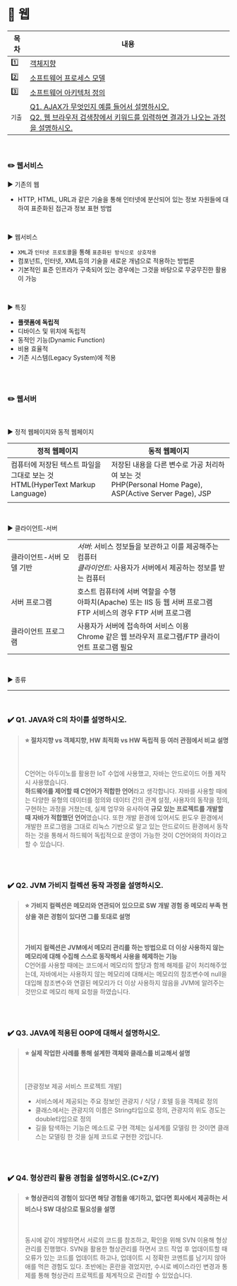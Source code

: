 # :triangular_flag_on_post: 웹

| 목차 | 내용 |
| --- | --- |
| :one: | [객체지향](#pencil2-객체지향) |
| :two: | [소프트웨어 프로세스 모델](#pencil2-소프트웨어-프로세스-모델) |
| :three: | [소프트웨어 아키텍처 정의](#pencil2-소프트웨어-아키텍처-정의) |
| `기출` | [Q1. AJAX가 무엇인지 예를 들어서 설명하시오.](#heavy_check_mark-q1-소프트웨어-위기에-대해서-설명하시오)<br/>[Q2. 웹 브라우저 검색창에서 키워드를 입력하면 결과가 나오는 과정을 설명하시오.](#heavy_check_mark-q2-소프트웨어-공학이-필요한-이유는-무엇인지-설명하시오) |

<br/>


### :pencil2: 웹서비스
:arrow_forward: 기존의 웹
* HTTP, HTML, URL과 같은 기술을 통해 인터넷에 분산되어 있는 정보 자원들에 대하여 표준화된 접근과 정보 표현 방법

<br/>

:arrow_forward: 웹서비스
* `XML`과 `인터넷 프로토콜`을 통해 `표준화된 방식으로 상호작용`
* 컴포넌트, 인터넷, XML등의 기술을 새로운 개념으로 적용하는 방법론
* 기본적인 표준 인프라가 구축되어 있는 경우에는 그것을 바탕으로 무궁무진한 활용이 가능

<br/>

:arrow_forward: 특징
* **플랫폼에 독립적**
* 디바이스 및 위치에 독립적
* 동적인 기능(Dynamic Function)
* 비용 효율적
* 기존 시스템(Legacy System)에 적용

<!-- TODO: 웹 서비스의 동작 흐름 img 삽입 -->

<br/><br/>

### :pencil2: 웹서버

<!-- TODO: 웹 서버의 동작 흐름 img 삽입 -->

<br/>

:arrow_forward: 정적 웹페이지와 동적 웹페이지

| 정적 웹페이지 | 동적 웹페이지 |
| --- | --- |
| 컴퓨터에 저장된 텍스트 파일을 그대로 보는 것<br/>HTML(HyperText Markup Language) | 저장된 내용을 다른 변수로 가공 처리하여 보는 것<br/>PHP(Personal Home Page), ASP(Active Server Page), JSP |
|<!-- TODO: 정적웹페이지 동작 이미지 --> |<!-- TODO: 동적웹페이지 동작 이미지 --> |

<br/>

:arrow_forward: 클라이언트-서버

| | |
| --- | --- |
| 클라이언트-서버 모델 기반 | *서버*: 서비스 정보들을 보관하고 이를 제공해주는 컴퓨터<br/>*클라이언트*: 사용자가 서버에서 제공하는 정보를 받는 컴퓨터 |
| 서버 프로그램 | 호스트 컴퓨터에 서버 역할을 수행<br/>아파치(Apache) 또는 IIS 등 웹 서버 프로그램<br/>FTP 서비스의 경우 FTP 서버 프로그램 |
| 클라이언트 프로그램 | 사용자가 서버에 접속하여 서비스 이용<br/>Chrome 같은 웹 브라우저 프로그램/FTP 클라이언트 프로그램 필요

<br/>

:arrow_forward: 종류


-----
<br/>

### :heavy_check_mark: Q1. JAVA와 C의 차이를 설명하시오.

  > #### :star: 절차지향 vs 객체지향, HW 최적화 vs HW 독립적 등 여러 관점에서 비교 설명
  > <br/>
  >
  > C언어는 아두이노를 활용한 IoT 수업에 사용했고, 자바는 안드로이드 어플 제작 시 사용했습니다.<br/>
  > **하드웨어를 제어할 때 C언어가 적합한 언어**라고 생각합니다. 자바를 사용할 때에는 다양한 유형의 데이터를 정의와 데이터 간의 관계 설정, 사용자의 동작을 정의, 구현하는 과정을 거쳤는데, 실제 업무와 유사하여 **규모 있는 프로젝트를 개발할 때 자바가 적합했던 언어**였습니다. 또한 개발 환경에 있어서도 윈도우 환경에서 개발한 프로그램을 그대로 리눅스 기반으로 알고 있는 안드로이드 환경에서 동작하는 것을 통해서 하드웨어 독립적으로 운영이 가능한 것이 C언어와의 차이라고 할 수 있습니다.

<br/><br/>

### :heavy_check_mark: Q2. JVM 가비지 컬렉션 동작 과정을 설명하시오.

  > #### :star: 가비지 컬렉션은 메모리와 연관되어 있으므로 SW 개발 경험 중 메모리 부족 현상을 겪은 경험이 있다면 그를 토대로 설명
  > <br/>
  >
  > **가비지 컬렉션은 JVM에서 메모리 관리를 하는 방법으로 더 이상 사용하지 않는 메모리에 대해 수집해 스스로 동작해서 사용을 헤제하는 기능**<br/>
  > C언어를 사용할 때에는 코드에서 메모리의 할당과 함께 해제를 같이 처리해주었는데, 자바에서는 사용하지 않는 메모리에 대해서는 메모리의 참조변수에 null을 대입해 참조변수와 연결된 메모리가 더 이상 사용하지 않음을 JVM에 알려주는 것만으로 메모리 해제 요청을 하였습니다.

<br/><br/>

### :heavy_check_mark: Q3. JAVA에 적용된 OOP에 대해서 설명하시오.

  > #### :star: 실제 작업한 사례를 통해 설계한 객체와 클래스를 비교해서 설명
  > <br/>
  >
  > [관광정보 제공 서비스 프로젝트 개발]
  > * 서비스에서 제공되는 주요 정보인 관광지 / 식당 / 호텔 등을 객체로 정의
  > * 클래스에서는 관광지의 이름은 String타입으로 정의, 관광지의 위도 경도는 double타입으로 정의
  > * 길을 탐색하는 기능은 메소드로 구현
  > 객체는 실세계를 모델링 한 것이면 클래스는 모델링 한 것을 실제 코드로 구현한 것입니다.

<br/><br/>

### :heavy_check_mark: Q4. 형상관리 활용 경험을 설명하시오.(C+Z/Y)

  > #### :star: 형상관리의 경험이 있다면 해당 경험을 얘기하고, 없다면 회사에서 제공하는 서비스나 SW 대상으로 필요성을 설명
  > <br/>
  >
  > 동시에 같이 개발하면서 서로의 코드를 참조하고, 확인을 위해 SVN 이용해 형상관리를 진행했다.
  > SVN을 활용한 형상관리를 하면서 코드 작업 후 업데이트할 때 오류가 있는 코드를 업데이트 하고나, 업데이트 시 정확한 코멘트를 남기지 않아 애를 먹은 경험도 있다. 초반에는 혼란을 겪었지만, 수시로 베이스라인 변경과 통제를 통해 형상관리 프로젝트를 체계적으로 관리할 수 있었습니다.

<br/>


